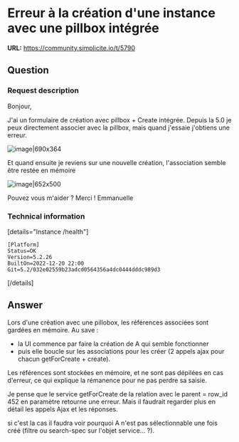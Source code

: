 # Erreur à la création d'une instance avec une pillbox intégrée

**URL:** https://community.simplicite.io/t/5790

## Question
### Request description

Bonjour,

J'ai un formulaire de création avec pillbox + Create intégrée. Depuis la 5.0 je peux directement associer avec la pillbox, mais quand j'essaie j'obtiens une erreur.

![image|690x364](upload://ddOsIVU8aGiZ6rcvjDIstspv2zs.png)

Et quand ensuite je reviens sur une nouvelle création, l'association semble être restée en mémoire

![image|652x500](upload://7oJrLMrIa4Q39rdpTtFwHIfJsF4.png)

Pouvez vous m'aider ?
Merci !
Emmanuelle



### Technical information

[details="Instance /health"]
```text
[Platform]
Status=OK
Version=5.2.26
BuiltOn=2022-12-20 22:00
Git=5.2/032e02559b23adcd0564356a4dc0444dddc989d3
```
[/details]

## Answer
Lors d'une création avec une pillobox, les références associées sont gardées en mémoire.
Au save :
- la UI commence par faire la création de A qui semble fonctionner
- puis elle boucle sur les associations pour les créer (2 appels ajax pour chacun getForCreate + create).

Les références sont stockées en mémoire, et ne sont pas dépilées en cas d'erreur, ce qui explique la rémanence pour ne pas perdre sa saisie.

Je pense que le service getForCreate de la relation avec le parent = row_id 452 en paramètre retourne une erreur. Mais il faudrait regarder plus en détail les appels Ajax et les réponses.

si c'est la cas il faudra voir pourquoi A n'est pas sélectionnable une fois créé (filtre ou search-spec sur l'objet service... ?).
